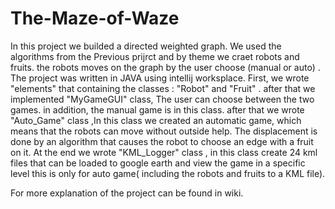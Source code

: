 # The-Maze-of-Waze

In this project we builded a directed weighted graph. We used the algorithms from the Previous prijrct and by theme we craet robots and fruits. the robots moves on the graph by the user choose (manual or auto) . The project was written in JAVA using intellij worksplace. First, we wrote "elements" that containing the classes : "Robot" and "Fruit" . after that we implemented "MyGameGUI" class, The user can choose between the two games. in addition, the manual game is in this class. after that we wrote "Auto_Game" class ,In this class we created an automatic game, which means that the robots can move without outside help. The displacement is done by an algorithm that causes the robot to choose an edge with a fruit on it.
At the end we wrote "KML_Logger" class , in this class create 24 kml files that can be loaded to google earth and view the game in a specific level this is only for auto game( including the robots and fruits to a KML file).

 For more explanation of the project can be found in wiki.

